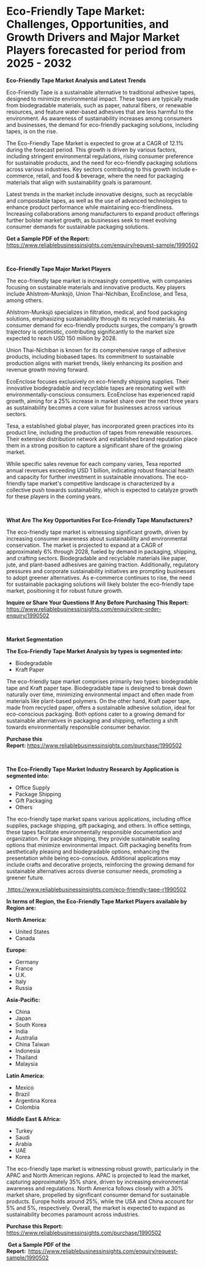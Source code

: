 <p><h1>Eco-Friendly Tape Market: Challenges, Opportunities, and Growth Drivers and Major Market Players forecasted for period from 2025 - 2032</h1></p><p><strong>Eco-Friendly Tape Market Analysis and Latest Trends</strong></p>
<p><p>Eco-Friendly Tape is a sustainable alternative to traditional adhesive tapes, designed to minimize environmental impact. These tapes are typically made from biodegradable materials, such as paper, natural fibers, or renewable resources, and feature water-based adhesives that are less harmful to the environment. As awareness of sustainability increases among consumers and businesses, the demand for eco-friendly packaging solutions, including tapes, is on the rise.</p><p>The Eco-Friendly Tape Market is expected to grow at a CAGR of 12.1% during the forecast period. This growth is driven by various factors, including stringent environmental regulations, rising consumer preference for sustainable products, and the need for eco-friendly packaging solutions across various industries. Key sectors contributing to this growth include e-commerce, retail, and food & beverage, where the need for packaging materials that align with sustainability goals is paramount.</p><p>Latest trends in the market include innovative designs, such as recyclable and compostable tapes, as well as the use of advanced technologies to enhance product performance while maintaining eco-friendliness. Increasing collaborations among manufacturers to expand product offerings further bolster market growth, as businesses seek to meet evolving consumer demands for sustainable packaging solutions.</p></p>
<p><strong>Get a Sample PDF of the Report:&nbsp;</strong> <a href="https://www.reliablebusinessinsights.com/enquiry/request-sample/1990502?utm_campaign=101&utm_medium=2&utm_source=Github&utm_content=ia&utm_term=19042025&utm_id=eco-friendly-tape">https://www.reliablebusinessinsights.com/enquiry/request-sample/1990502</a></p>
<p>&nbsp;</p>
<p><strong>Eco-Friendly Tape Major Market Players</strong></p>
<p><p>The eco-friendly tape market is increasingly competitive, with companies focusing on sustainable materials and innovative products. Key players include Ahlstrom-Munksjö, Union Thai-Nichiban, EcoEnclose, and Tesa, among others. </p><p>Ahlstrom-Munksjö specializes in filtration, medical, and food packaging solutions, emphasizing sustainability through its recycled materials. As consumer demand for eco-friendly products surges, the company's growth trajectory is optimistic, contributing significantly to the market size expected to reach USD 150 million by 2028.</p><p>Union Thai-Nichiban is known for its comprehensive range of adhesive products, including biobased tapes. Its commitment to sustainable production aligns with market trends, likely enhancing its position and revenue growth moving forward.</p><p>EcoEnclose focuses exclusively on eco-friendly shipping supplies. Their innovative biodegradable and recyclable tapes are resonating well with environmentally-conscious consumers. EcoEnclose has experienced rapid growth, aiming for a 25% increase in market share over the next three years as sustainability becomes a core value for businesses across various sectors.</p><p>Tesa, a established global player, has incorporated green practices into its product line, including the production of tapes from renewable resources. Their extensive distribution network and established brand reputation place them in a strong position to capture a significant share of the growing market.</p><p>While specific sales revenue for each company varies, Tesa reported annual revenues exceeding USD 1 billion, indicating robust financial health and capacity for further investment in sustainable innovations. The eco-friendly tape market's competitive landscape is characterized by a collective push towards sustainability, which is expected to catalyze growth for these players in the coming years.</p></p>
<p>&nbsp;</p>
<p><strong>What Are The Key Opportunities For Eco-Friendly Tape Manufacturers?</strong></p>
<p><p>The eco-friendly tape market is witnessing significant growth, driven by increasing consumer awareness about sustainability and environmental conservation. The market is projected to expand at a CAGR of approximately 6% through 2028, fueled by demand in packaging, shipping, and crafting sectors. Biodegradable and recyclable materials like paper, jute, and plant-based adhesives are gaining traction. Additionally, regulatory pressures and corporate sustainability initiatives are prompting businesses to adopt greener alternatives. As e-commerce continues to rise, the need for sustainable packaging solutions will likely bolster the eco-friendly tape market, positioning it for robust future growth.</p></p>
<p><strong>Inquire or Share Your Questions If Any Before Purchasing This Report:</strong> <a href="https://www.reliablebusinessinsights.com/enquiry/pre-order-enquiry/1990502?utm_campaign=101&utm_medium=2&utm_source=Github&utm_content=ia&utm_term=19042025&utm_id=eco-friendly-tape">https://www.reliablebusinessinsights.com/enquiry/pre-order-enquiry/1990502</a></p>
<p>&nbsp;</p>
<p><strong>Market Segmentation</strong></p>
<p><strong>The Eco-Friendly Tape Market Analysis by types is segmented into:</strong></p>
<p><ul><li>Biodegradable</li><li>Kraft Paper</li></ul></p>
<p><p>The eco-friendly tape market comprises primarily two types: biodegradable tape and Kraft paper tape. Biodegradable tape is designed to break down naturally over time, minimizing environmental impact and often made from materials like plant-based polymers. On the other hand, Kraft paper tape, made from recycled paper, offers a sustainable adhesive solution, ideal for eco-conscious packaging. Both options cater to a growing demand for sustainable alternatives in packaging and shipping, reflecting a shift towards environmentally responsible consumer behavior.</p></p>
<p><strong>Purchase this Report:&nbsp;</strong><a href="https://www.reliablebusinessinsights.com/purchase/1990502?utm_campaign=101&utm_medium=2&utm_source=Github&utm_content=ia&utm_term=19042025&utm_id=eco-friendly-tape">https://www.reliablebusinessinsights.com/purchase/1990502</a></p>
<p>&nbsp;</p>
<p><strong>The Eco-Friendly Tape Market Industry Research by Application is segmented into:</strong></p>
<p><ul><li>Office Supply</li><li>Package Shipping</li><li>Gift Packaging</li><li>Others</li></ul></p>
<p><p>The eco-friendly tape market spans various applications, including office supplies, package shipping, gift packaging, and others. In office settings, these tapes facilitate environmentally responsible documentation and organization. For package shipping, they provide sustainable sealing options that minimize environmental impact. Gift packaging benefits from aesthetically pleasing and biodegradable options, enhancing the presentation while being eco-conscious. Additional applications may include crafts and decorative projects, reinforcing the growing demand for sustainable alternatives across diverse consumer needs, promoting a greener future.</p></p>
<p><a href="https://www.reliablebusinessinsights.com/eco-friendly-tape-r1990502?utm_campaign=101&utm_medium=2&utm_source=Github&utm_content=ia&utm_term=19042025&utm_id=eco-friendly-tape">&nbsp;https://www.reliablebusinessinsights.com/eco-friendly-tape-r1990502</a></p>
<p><strong>In terms of Region, the Eco-Friendly Tape Market Players available by Region are:</strong></p>
<p>
    <p> <strong> North America: </strong>
        <ul>
            <li>United States</li>
            <li>Canada</li>
        </ul>
        </p> 
    <p> <strong> Europe: </strong>
        <ul>
            <li>Germany</li>
            <li>France</li>
            <li>U.K.</li>
            <li>Italy</li>
            <li>Russia</li>
        </ul>
        </p> 
    <p> <strong> Asia-Pacific: </strong>
        <ul>
            <li>China</li>
            <li>Japan</li>
            <li>South Korea</li>
            <li>India</li>
            <li>Australia</li>
            <li>China Taiwan</li>
            <li>Indonesia</li>
            <li>Thailand</li>
            <li>Malaysia</li>
        </ul>
        </p> 
    <p> <strong> Latin America: </strong>
        <ul>
            <li>Mexico</li>
            <li>Brazil</li>
            <li>Argentina Korea</li>
            <li>Colombia</li>
        </ul>
        </p> 
    <p> <strong> Middle East & Africa: </strong>
        <ul>
            <li>Turkey</li>
            <li>Saudi</li>
            <li>Arabia</li>
            <li>UAE</li>
            <li>Korea</li>
        </ul>
    </p>
    </p>
<p><p>The eco-friendly tape market is witnessing robust growth, particularly in the APAC and North American regions. APAC is projected to lead the market, capturing approximately 35% share, driven by increasing environmental awareness and regulations. North America follows closely with a 30% market share, propelled by significant consumer demand for sustainable products. Europe holds around 25%, while the USA and China account for 5% and 5%, respectively. Overall, the market is expected to expand as sustainability becomes paramount across industries.</p></p>
<p><strong>Purchase this Report: </strong><a href="https://www.reliablebusinessinsights.com/purchase/1990502?utm_campaign=101&utm_medium=2&utm_source=Github&utm_content=ia&utm_term=19042025&utm_id=eco-friendly-tape">https://www.reliablebusinessinsights.com/purchase/1990502</a></p>
<p>&nbsp;<strong>Get a Sample PDF of the Report:&nbsp;&nbsp;</strong><a href="https://www.reliablebusinessinsights.com/enquiry/request-sample/1990502?utm_campaign=101&utm_medium=2&utm_source=Github&utm_content=ia&utm_term=19042025&utm_id=eco-friendly-tape">https://www.reliablebusinessinsights.com/enquiry/request-sample/1990502</a></p>
<p><strong></strong></p>
<p><p></p><p></p><p></p></p>